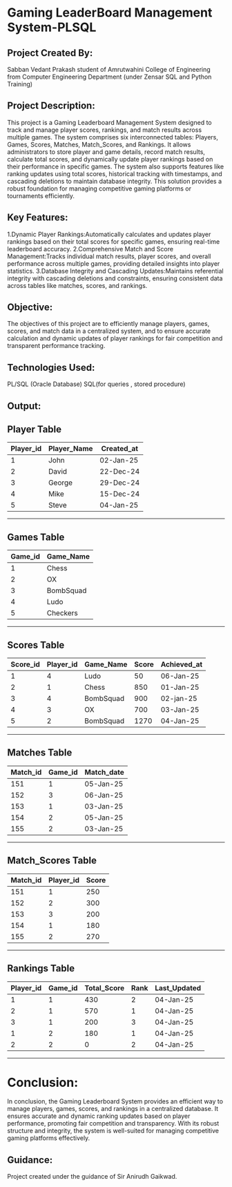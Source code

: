 # Gaming LeaderBoard Management System-PLSQL

## Project Created By:
Sabban Vedant Prakash student of Amrutwahini College of Engineering from Computer Engineering Department
(under Zensar SQL and Python Training)

## Project Description:
This project is a Gaming Leaderboard Management System designed to track and manage player scores, rankings, and match results across multiple games. The system comprises six interconnected tables: 
Players, Games, Scores, Matches, Match_Scores, and Rankings. It allows administrators to store player and game details, record match results, calculate total scores, and dynamically update player rankings
based on their performance in specific games. The system also supports features like ranking updates using total scores, historical tracking with timestamps, and cascading deletions to maintain database integrity. 
This solution provides a robust foundation for managing competitive gaming platforms or tournaments efficiently.

## Key Features:
1.Dynamic Player Rankings:Automatically calculates and updates player rankings based on their total scores for specific games, ensuring real-time leaderboard accuracy.
2.Comprehensive Match and Score Management:Tracks individual match results, player scores, and overall performance across multiple games, providing detailed insights into player statistics.
3.Database Integrity and Cascading Updates:Maintains referential integrity with cascading deletions and constraints, ensuring consistent data across tables like matches, scores, and rankings.

## Objective:
The objectives of this project are to efficiently manage players, games, scores, and match data in a centralized system, and to ensure accurate calculation and dynamic updates of player rankings 
for fair competition and transparent performance tracking.

## Technologies Used:
PL/SQL (Oracle Database) SQL(for queries , stored procedure)

## Output:

Player Table
----------------------------------------
| Player_id | Player_Name | Created_at |
|-----------|-------------|------------|
|     1     |    John     |  02-Jan-25 |
|     2     |    David    |  22-Dec-24 |
|     3     |   George    |  29-Dec-24 |
|     4     |    Mike     |  15-Dec-24 |
|     5     |   Steve     |  04-Jan-25 |
----------------------------------------

Games Table
-----------------------
| Game_id | Game_Name |
|---------|-----------|
|    1    |   Chess   |
|    2    |    OX     |
|    3    | BombSquad |
|    4    |   Ludo    |
|    5    |  Checkers |
-----------------------

Scores Table
----------------------------------------------------------
| Score_id | Player_id | Game_Name | Score | Achieved_at |
|----------|-----------|-----------|-------|-------------|
|    1     |    4      |   Ludo    |  50   |  06-Jan-25  |
|    2     |    1      |   Chess   |  850  |  01-Jan-25  |
|    3     |    4      | BombSquad |  900  |  02-jan-25  |
|    4     |    3      |    OX     |  700  |  03-Jan-25  |
|    5     |    2      | BombSquad |  1270 |  04-Jan-25  |
----------------------------------------------------------

Matches Table
-----------------------------------
| Match_id | Game_id | Match_date |
|----------|---------|------------|
|   151    |    1    |  05-Jan-25 |
|   152    |    3    |  06-Jan-25 |
|   153    |    1    |  03-Jan-25 |
|   154    |    2    |  05-Jan-25 |
|   155    |    2    |  03-Jan-25 |
-----------------------------------

Match_Scores Table
-------------------------------
| Match_id | Player_id | Score |
|----------|-----------|-------|
|    151   |     1     |  250  |
|    152   |     2     |  300  |
|    153   |     3     |  200  |
|    154   |     1     |  180  |
|    155   |     2     |  270  |
--------------------------------

Rankings Table
----------------------------------------------------------
| Player_id | Game_id | Total_Score | Rank | Last_Updated |
|-----------|---------|-------------|------|--------------|
|     1     |    1    |     430     |   2  |   04-Jan-25  |
|     2     |    1    |     570     |   1  |   04-Jan-25  |
|     3     |    1    |     200     |   3  |   04-Jan-25  |
|     1     |    2    |     180     |   1  |   04-Jan-25  |
|     2     |    2    |     0       |   2  |   04-Jan-25  |
-----------------------------------------------------------

# Conclusion:
In conclusion, the Gaming Leaderboard System provides an efficient way to manage players, games, scores, and rankings in a centralized database. It ensures accurate and dynamic ranking updates based on 
player performance, promoting fair competition and transparency. With its robust structure and integrity, the system is well-suited for managing competitive gaming platforms effectively.

## Guidance:
Project created under the guidance of Sir Anirudh Gaikwad.

